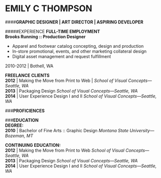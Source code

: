 # EMILY C THOMPSON  
####**GRAPHIC DESIGNER | ART DIRECTOR | ASPIRING DEVELOPER**

#####EXPERIENCE
**FULL-TIME EMPLOYMENT**  
**Brooks Running :: Production Designer**  
* Apparel and footwear catalog concepting, design and production  
* In-store promotional, events, and other marketing collateral design  
* Digital asset management and request fulfillment  

2010-2012 | Bothell, WA  


**FREELANCE CLIENTS**  
**2012** | Making the Move from Print to Web | _School of Visual Concepts—Seattle, WA_  
**2013** | Packaging Design
_School of Visual Concepts—Seattle, WA_  
**2014** | User Experience Design I and II
_School of Visual Concepts—Seattle, WA_

###**PROFICIENCES**


###**EDUCATION**  
**DEGREE:**  
**2010** | Bachelor of Fine Arts :: Graphic Design
_Montana State University—Bozeman, MT_

**CONTINUING EDUCATION:**  
**2012** | Making the Move from Print to Web
_School of Visual Concepts—Seattle, WA_  
**2013** | Packaging Design
_School of Visual Concepts—Seattle, WA_  
**2014** | User Experience Design I and II
_School of Visual Concepts—Seattle, WA_


